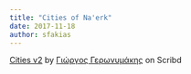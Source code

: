```yaml
---
title: "Cities of Na'erk"
date: 2017-11-18
author: sfakias
---
```




[Cities v2](https://www.scribd.com/document/483271665/Cities-v2#from_embed
"View Cities v2 on Scribd") by [Γιώργος
Γερωνυμάκης](https://www.scribd.com/user/38092784/%CE%93%CE%B9%CF%8E%CF%81%CE%B3%CE%BF%CF%82-%CE%93%CE%B5%CF%81%CF%89%CE%BD%CF%85%CE%BC%CE%AC%CE%BA%CE%B7%CF%82#from_embed
"View Γιώργος Γερωνυμάκης's profile on Scribd") on Scribd

